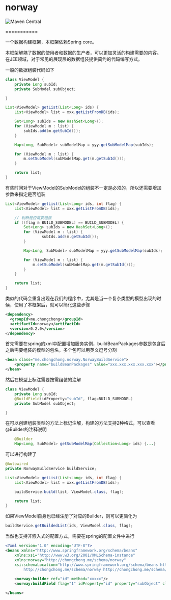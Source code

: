 
# norway

![Maven Central](https://img.shields.io/maven-central/v/me.chongchong/norway.svg)


===========

一个数据构建框架，本框架依赖Spring core。

本框架解耦了数据的使用者和数据的生产者，可以更加灵活的构建需要的内容。
在JEE领域，对于常见的展现层的数据组装提供简约的代码编写方式。

一般的数据组装代码如下

```java
class ViewModel {
	private Long subId;
	private SubModel subObject;

}

List<ViewModel> getList(List<Long> ids) {
	List<ViewModel> list = xxx.getListFromDB(ids);

	Set<Long> subIds = new HashSet<Long>();
	for (ViewModel m : list) {
		subIds.add(m.getSubId());
	}

	Map<Long, SubModel> subModelMap = yyy.getSubModelMap(subIds);

	for (ViewModel m : list) {
		m.setSubModel(subModelMap.get(m.getSubId()));
	}

	return list;
}
```

有些时间对于ViewModel的SubModel的组装不一定是必须的，所以还需要增加参数来指定是否组装

```java
List<ViewModel> getList(List<Long> ids, int flag) {
	List<ViewModel> list = xxx.getListFromDB(ids);

	// 判断是否需要组装
	if ((flag & BUILD_SUBMODEL) == BUILD_SUBMODEL) {
		Set<Long> subIds = new HashSet<Long>();
		for (ViewModel m : list) {
				subIds.add(m.getSubId());
		}

		Map<Long, SubModel> subModelMap = yyy.getSubModelMap(subIds);

		for (ViewModel m : list) {
			m.setSubModel(subModelMap.get(m.getSubId()));
		}
	}

	return list;
}
```

类似的代码会重复出现在我们的程序中，尤其是当一个复杂类型的模型出现的时候，使用了本框架后，就可以简化这些步骤

```xml
<dependency>
  <groupId>me.chongchong</groupId>
  <artifactId>norway</artifactId>
  <version>0.2.0</version>
</dependency>
```

首先需要在spring的xml中配置增加服务实例，buildBeanPackages参数是包含后之后需要组装的模型的包名，多个包可以用英文逗号分割
```xml
<bean class="me.chongchong.norway.NorwayBuildService">
	<property name="buildBeanPackages" value="xxx.xxx.xxx.xxx.xxx"></property>
</bean>
```
然后在模型上标注需要按需组装的注解
```java
class ViewModel {
	private Long subId;
	@BuildField(idProperty="subId", flag=BUILD_SUBMODEL)
	private SubModel subObject;

}
```
在可以创建组装类型的方法上标记注解，构建的方法支持2种格式，可以查看@Builder的注释说明
```java
	@Builder
	Map<Long, SubModel> getSubModelMap(Collection<Long> ids) {...}
```
可以进行构建了
```java
@Autowired
private NorwayBuildService buildService;

List<ViewModel> getList(List<Long> ids, int flag) {
	List<ViewModel> list = xxx.getListFromDB(ids);

	buildService.build(list, ViewModel.class, flag);

	return list;
}
```
如果ViewModel自身也已经注册了对应的Builder，则可以更简化为
```java
buildService.getBuildedList(ids, ViewModel.class, flag);
```

当然也支持非嵌入式的配置方式，需要在spring的配置文件中进行
```xml
<?xml version="1.0" encoding="UTF-8"?>
<beans xmlns="http://www.springframework.org/schema/beans"
	xmlns:xsi="http://www.w3.org/2001/XMLSchema-instance"
	xmlns:norway="http://chongchong.me/schema/norway"
	xsi:schemaLocation="http://www.springframework.org/schema/beans http://www.springframework.org/schema/beans/spring-beans.xsd
		http://chongchong.me/schema/norway http://chongchong.me/schema/norway/norway.xsd">
	
	<norway:builder ref="id" method="xxxxx"/>
	<norway:buildField flag="1" idProperty="id" property="subObject" class="test.Model"/>

</beans>

```
